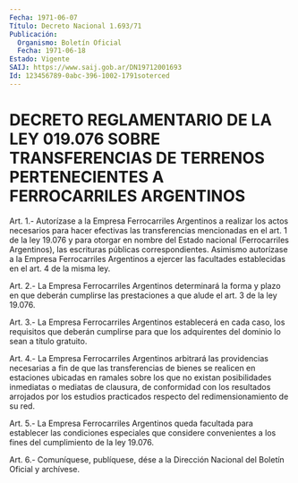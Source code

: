 ```yaml
---
Fecha: 1971-06-07
Título: Decreto Nacional 1.693/71
Publicación:
  Organismo: Boletín Oficial
  Fecha: 1971-06-18
Estado: Vigente
SAIJ: https://www.saij.gob.ar/DN19712001693
Id: 123456789-0abc-396-1002-1791soterced
---
```

# DECRETO REGLAMENTARIO DE LA LEY 019.076 SOBRE TRANSFERENCIAS DE TERRENOS PERTENECIENTES A FERROCARRILES ARGENTINOS

<a id="1"></a>
Art.  1.-  Autorízase  a la Empresa Ferrocarriles Argentinos a realizar los actos necesarios para hacer efectivas las transferencias mencionadas en  el  art.  1  de la ley 19.076 y para otorgar  en nombre del Estado nacional (Ferrocarriles  Argentinos), las escrituras  públicas correspondientes. Asimismo autorízase a la Empresa  Ferrocarriles    Argentinos    a  ejercer  las  facultades establecidas en el art. 4 de la misma ley.

<a id="2"></a>
Art.  2.-  La  Empresa Ferrocarriles Argentinos determinará la forma y plazo en que  deberán  cumplirse  las  prestaciones  a  que alude el art. 3 de la ley 19.076.

<a id="3"></a>
Art.  3.-  La  Empresa Ferrocarriles Argentinos establecerá en cada  caso, los requisitos  que  deberán  cumplirse  para  que  los adquirentes del dominio lo sean a título gratuito.

<a id="4"></a>
Art.  4.-  La  Empresa  Ferrocarriles Argentinos arbitrará las providencias necesarias a fin  de  que las transferencias de bienes se realicen en estaciones ubicadas en  ramales  sobre  los  que  no existan   posibilidades  inmediatas  o  mediatas  de  clausura,  de conformidad    con   los  resultados  arrojados  por  los  estudios practicados respecto del redimensionamiento de su red.

<a id="5"></a>
Art.  5.-  La Empresa Ferrocarriles Argentinos queda facultada para  establecer  las    condiciones    especiales   que  considere convenientes  a  los  fines  del  cumplimiento  de  la  ley 19.076.

<a id="6"></a>
Art. 6.- Comuníquese, publíquese, dése a la Dirección Nacional del Boletín Oficial y archívese.